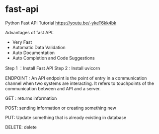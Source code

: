 # fast-api

Python Fast APi Tutorial
https://youtu.be/-ykeT6kk4bk


Advantages of fast API:
* Very Fast
* Automatic Data Validation
* Auto Documentation
* Auto Completion and Code Suggestions

Step 1 ：Install Fast API
Step 2 : Install uvicorn

ENDPOINT : An API endpoint is the point of entry in a communication channel when two systems are interacting. It refers to touchpoints of the communication between and API and a server.

GET : returns information

POST: sending information or creating something new

PUT: Update something that is already existing in database

DELETE: delete
